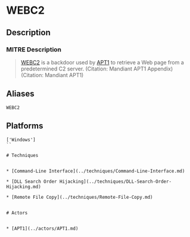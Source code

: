 
# WEBC2

## Description

### MITRE Description

> [WEBC2](https://attack.mitre.org/software/S0109) is a backdoor used by [APT1](https://attack.mitre.org/groups/G0006) to retrieve a Web page from a predetermined C2 server. (Citation: Mandiant APT1 Appendix)(Citation: Mandiant APT1)

## Aliases

```
WEBC2
```

## Platforms

```
['Windows']
``

# Techniques


* [Command-Line Interface](../techniques/Command-Line-Interface.md)

* [DLL Search Order Hijacking](../techniques/DLL-Search-Order-Hijacking.md)
    
* [Remote File Copy](../techniques/Remote-File-Copy.md)
    

# Actors


* [APT1](../actors/APT1.md)

